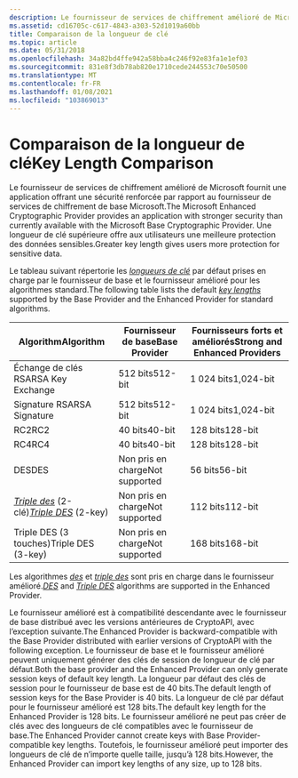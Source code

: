 ```yaml
---
description: Le fournisseur de services de chiffrement amélioré de Microsoft fournit une application offrant une sécurité renforcée par rapport au fournisseur de services de chiffrement de base Microsoft. Une longueur de clé supérieure offre aux utilisateurs une meilleure protection des données sensibles.
ms.assetid: cd16705c-c617-4843-a303-52d1019a60bb
title: Comparaison de la longueur de clé
ms.topic: article
ms.date: 05/31/2018
ms.openlocfilehash: 34a82bd4ffe942a58bba4c246f92e83fa1e1ef03
ms.sourcegitcommit: 831e8f3db78ab820e1710cede244553c70e50500
ms.translationtype: MT
ms.contentlocale: fr-FR
ms.lasthandoff: 01/08/2021
ms.locfileid: "103869013"
---
```

# <a name="key-length-comparison"></a><span data-ttu-id="574be-104">Comparaison de la longueur de clé</span><span class="sxs-lookup"><span data-stu-id="574be-104">Key Length Comparison</span></span>

<span data-ttu-id="574be-105">Le fournisseur de services de chiffrement amélioré de Microsoft fournit une application offrant une sécurité renforcée par rapport au fournisseur de services de chiffrement de base Microsoft.</span><span class="sxs-lookup"><span data-stu-id="574be-105">The Microsoft Enhanced Cryptographic Provider provides an application with stronger security than currently available with the Microsoft Base Cryptographic Provider.</span></span> <span data-ttu-id="574be-106">Une longueur de clé supérieure offre aux utilisateurs une meilleure protection des données sensibles.</span><span class="sxs-lookup"><span data-stu-id="574be-106">Greater key length gives users more protection for sensitive data.</span></span>

<span data-ttu-id="574be-107">Le tableau suivant répertorie les [*longueurs de clé*](../secgloss/k-gly.md) par défaut prises en charge par le fournisseur de base et le fournisseur amélioré pour les algorithmes standard.</span><span class="sxs-lookup"><span data-stu-id="574be-107">The following table lists the default [*key lengths*](../secgloss/k-gly.md) supported by the Base Provider and the Enhanced Provider for standard algorithms.</span></span>



| <span data-ttu-id="574be-108">Algorithm</span><span class="sxs-lookup"><span data-stu-id="574be-108">Algorithm</span></span>                                                                                | <span data-ttu-id="574be-109">Fournisseur de base</span><span class="sxs-lookup"><span data-stu-id="574be-109">Base Provider</span></span> | <span data-ttu-id="574be-110">Fournisseurs forts et améliorés</span><span class="sxs-lookup"><span data-stu-id="574be-110">Strong and Enhanced Providers</span></span> |
|------------------------------------------------------------------------------------------|---------------|-------------------------------|
| <span data-ttu-id="574be-111">Échange de clés RSA</span><span class="sxs-lookup"><span data-stu-id="574be-111">RSA Key Exchange</span></span>                                                                         | <span data-ttu-id="574be-112">512 bits</span><span class="sxs-lookup"><span data-stu-id="574be-112">512-bit</span></span>       | <span data-ttu-id="574be-113">1 024 bits</span><span class="sxs-lookup"><span data-stu-id="574be-113">1,024-bit</span></span>                     |
| <span data-ttu-id="574be-114">Signature RSA</span><span class="sxs-lookup"><span data-stu-id="574be-114">RSA Signature</span></span>                                                                            | <span data-ttu-id="574be-115">512 bits</span><span class="sxs-lookup"><span data-stu-id="574be-115">512-bit</span></span>       | <span data-ttu-id="574be-116">1 024 bits</span><span class="sxs-lookup"><span data-stu-id="574be-116">1,024-bit</span></span>                     |
| <span data-ttu-id="574be-117">RC2</span><span class="sxs-lookup"><span data-stu-id="574be-117">RC2</span></span>                                                                                      | <span data-ttu-id="574be-118">40 bits</span><span class="sxs-lookup"><span data-stu-id="574be-118">40-bit</span></span>        | <span data-ttu-id="574be-119">128 bits</span><span class="sxs-lookup"><span data-stu-id="574be-119">128-bit</span></span>                       |
| <span data-ttu-id="574be-120">RC4</span><span class="sxs-lookup"><span data-stu-id="574be-120">RC4</span></span>                                                                                      | <span data-ttu-id="574be-121">40 bits</span><span class="sxs-lookup"><span data-stu-id="574be-121">40-bit</span></span>        | <span data-ttu-id="574be-122">128 bits</span><span class="sxs-lookup"><span data-stu-id="574be-122">128-bit</span></span>                       |
| <span data-ttu-id="574be-123">DES</span><span class="sxs-lookup"><span data-stu-id="574be-123">DES</span></span>                                                                                      | <span data-ttu-id="574be-124">Non pris en charge</span><span class="sxs-lookup"><span data-stu-id="574be-124">Not supported</span></span> | <span data-ttu-id="574be-125">56 bits</span><span class="sxs-lookup"><span data-stu-id="574be-125">56-bit</span></span>                        |
| <span data-ttu-id="574be-126">[*Triple des*](../secgloss/t-gly.md) (2-clé)</span><span class="sxs-lookup"><span data-stu-id="574be-126">[*Triple DES*](../secgloss/t-gly.md) (2-key)</span></span> | <span data-ttu-id="574be-127">Non pris en charge</span><span class="sxs-lookup"><span data-stu-id="574be-127">Not supported</span></span> | <span data-ttu-id="574be-128">112 bits</span><span class="sxs-lookup"><span data-stu-id="574be-128">112-bit</span></span>                       |
| <span data-ttu-id="574be-129">Triple DES (3 touches)</span><span class="sxs-lookup"><span data-stu-id="574be-129">Triple DES (3-key)</span></span>                                                                       | <span data-ttu-id="574be-130">Non pris en charge</span><span class="sxs-lookup"><span data-stu-id="574be-130">Not supported</span></span> | <span data-ttu-id="574be-131">168 bits</span><span class="sxs-lookup"><span data-stu-id="574be-131">168-bit</span></span>                       |



 

<span data-ttu-id="574be-132">Les algorithmes [*des*](../secgloss/d-gly.md) et [*triple des*](../secgloss/t-gly.md) sont pris en charge dans le fournisseur amélioré.</span><span class="sxs-lookup"><span data-stu-id="574be-132">[*DES*](../secgloss/d-gly.md) and [*Triple DES*](../secgloss/t-gly.md) algorithms are supported in the Enhanced Provider.</span></span>

<span data-ttu-id="574be-133">Le fournisseur amélioré est à compatibilité descendante avec le fournisseur de base distribué avec les versions antérieures de CryptoAPI, avec l’exception suivante.</span><span class="sxs-lookup"><span data-stu-id="574be-133">The Enhanced Provider is backward-compatible with the Base Provider distributed with earlier versions of CryptoAPI with the following exception.</span></span> <span data-ttu-id="574be-134">Le fournisseur de base et le fournisseur amélioré peuvent uniquement générer des clés de session de longueur de clé par défaut.</span><span class="sxs-lookup"><span data-stu-id="574be-134">Both the base provider and the Enhanced Provider can only generate session keys of default key length.</span></span> <span data-ttu-id="574be-135">La longueur par défaut des clés de session pour le fournisseur de base est de 40 bits.</span><span class="sxs-lookup"><span data-stu-id="574be-135">The default length of session keys for the Base Provider is 40 bits.</span></span> <span data-ttu-id="574be-136">La longueur de clé par défaut pour le fournisseur amélioré est 128 bits.</span><span class="sxs-lookup"><span data-stu-id="574be-136">The default key length for the Enhanced Provider is 128 bits.</span></span> <span data-ttu-id="574be-137">Le fournisseur amélioré ne peut pas créer de clés avec des longueurs de clé compatibles avec le fournisseur de base.</span><span class="sxs-lookup"><span data-stu-id="574be-137">The Enhanced Provider cannot create keys with Base Provider-compatible key lengths.</span></span> <span data-ttu-id="574be-138">Toutefois, le fournisseur amélioré peut importer des longueurs de clé de n’importe quelle taille, jusqu’à 128 bits.</span><span class="sxs-lookup"><span data-stu-id="574be-138">However, the Enhanced Provider can import key lengths of any size, up to 128 bits.</span></span>

 

 
